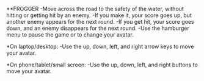 **FROGGER
-Move across the road to the safety of the water, without hitting or getting hit by an enemy.
-If you make it, your score goes up, but another enemy appears for the next round.
-If you get hit, your score goes down, and an enemy disappears  for the next round.
-Use the hamburger menu to pause the game or to change your avatar.

*On laptop/desktop:
-Use the up, down, left, and right arrow keys to move your avatar.

*On phone/tablet/small screen:
-Use the up, down, left, and right buttons to move your avatar.
